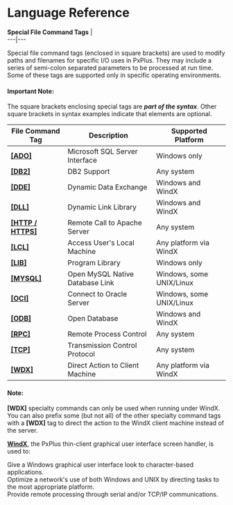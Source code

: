 # Language Reference

**Special File Command Tags** |   
---|---  
  
Special file command tags (enclosed in square brackets) are used to modify paths and filenames for specific I/O uses in PxPlus. They may include a series of semi-colon separated parameters to be processed at run time. Some of these tags are supported only in specific operating environments.

#### **Important Note:**  
The square brackets enclosing special tags are **_part of the syntax_**. Other square brackets in syntax examples indicate that elements are optional.

**File Command Tag** |  **Description** |  **Supported Platform**  
---|---|---  
**[[ADO]](command_tags/ADO.htm)** |  Microsoft SQL Server Interface |  Windows only  
**[[DB2]](command_tags/db2.htm)** |  DB2 Support |  Any system  
[**[DDE]**](command_tags/dde.htm) |  Dynamic Data Exchange |  Windows and WindX  
[**[DLL]**](command_tags/dll.htm) |  Dynamic Link Library |  Windows and WindX  
**[[HTTP / HTTPS]](command_tags/http.htm)** |  Remote Call to Apache Server |  Any system  
[**[LCL]**](command_tags/lcl.htm) |  Access User's Local Machine |  Any platform via WindX  
[**[LIB]**](command_tags/lib.htm) |  Program Library |  Windows only  
[**[MYSQL]**](command_tags/mysql.htm) |  Open MySQL Native Database Link |  Windows, some UNIX/Linux  
[**[OCI]**](command_tags/oci.htm) |  Connect to Oracle Server |  Windows, some UNIX/Linux  
[**[ODB]**](command_tags/odb.htm) |  Open Database |  Windows and WindX  
[**[RPC]**](command_tags/rpc.htm) |  Remote Process Control |  Any system  
[**[TCP]**](command_tags/tcp.htm) |  Transmission Control Protocol |  Any system  
[**[WDX]**](command_tags/wdx.htm) |  Direct Action to Client Machine |  Any platform via WindX  
  
#### **Note:**  
**[WDX]** specialty commands can only be used when running under WindX. You can also prefix some (but not all) of the other specialty command tags with a **[WDX]** tag to direct the action to the WindX client machine instead of the server.  
  
**[WindX](windx.md)**, the PxPlus thin-client graphical user interface screen handler, is used to:  
  
Give a Windows graphical user interface look to character-based applications.  
Optimize a network's use of both Windows and UNIX by directing tasks to the most appropriate platform.  
Provide remote processing through serial and/or TCP/IP communications.
